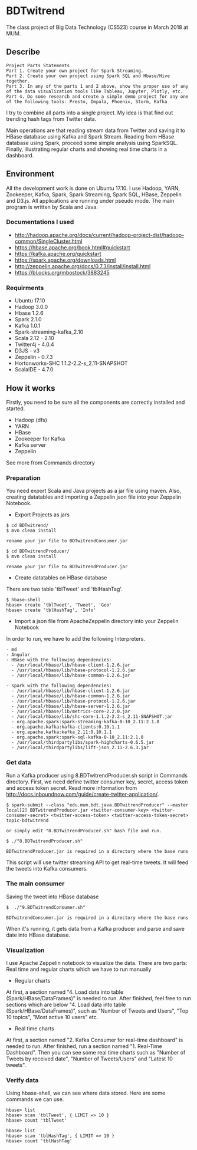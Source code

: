 # BDTwitrend
The class project of Big Data Technology (CS523) course in March 2018 at MUM.

## Describe

```
Project Parts Statements
Part 1. Create your own project for Spark Streaming.
Part 2. Create your own project using Spark SQL and Hbase/Hive together.
Part 3. In any of the parts 1 and 2 above, show the proper use of any of the data visualization tools like Tableau, Jupyter, Plotly, etc.
Part 4. Do some research and create a simple demo project for any one of the following tools: Presto, Impala, Phoenix, Storm, Kafka
```

I try to combine all parts into a single project. My idea is that find out trending hash tags from Twitter data.

Main operations are that reading stream data from Twitter and saving it to HBase database using Kafka and Spark Stream.  Reading from HBase database using Spark, proceed some simple analysis using SparkSQL. Finally, illustrating regular charts and showing real time charts in a dashboard.

## Environment

All the development work is done on Ubuntu 17.10. I use Hadoop, YARN, Zookeeper, Kafka, Spark, Spark Streaming, Spark SQL, HBase, Zeppelin and D3.js. All applications are running under pseudo mode. The main program is written by Scala and Java.

### Documentations I used
- http://hadoop.apache.org/docs/current/hadoop-project-dist/hadoop-common/SingleCluster.html
- https://hbase.apache.org/book.html#quickstart
- https://kafka.apache.org/quickstart
- https://spark.apache.org/downloads.html
- http://zeppelin.apache.org/docs/0.7.3/install/install.html
- https://bl.ocks.org/mbostock/3883245

### Requirments
- Ubuntu 17.10
- Hadoop 3.0.0
- Hbase 1.2.6
- Spark 2.1.0
- Kafka 1.0.1
- Spark-streaming-kafka_2.10
- Scala 2.12 - 2.10
- Twitter4j - 4.0.4
- D3JS - v3
- Zeppelin - 0.7.3
- Hortonworks-SHC 1.1.2-2.2-s_2.11-SNAPSHOT
- ScalaIDE - 4.7.0

## How it works
Firstly, you need to be sure all the components are correctly installed and started.

- Hadoop (dfs)
- YARN
- HBase
- Zookeeper for Kafka
- Kafka server
- Zeppelin

See more from Commands directory

### Preparation
You need export Scala and Java projects as a jar file using maven. Also, creating datatables and importing a Zeppelin json file into your Zeppelin Notebook.

- Export Projects as jars
```
$ cd BDTwitrend/
$ mvn clean install

rename your jar file to BDTwitrendConsumer.jar
```

```
$ cd BDTwitrendProducer/
$ mvn clean install

rename your jar file to BDTwitrendProducer.jar
```

- Create datatables on HBase database

There are two table 'tblTweet' and 'tblHashTag'.

```
$ hbase-shell
hbase> create 'tblTweet', 'Tweet', 'Geo'
hbase> create 'tblHashTag', 'Info'

```


- Import a json file from ApacheZeppelin directory into your Zeppelin Notebook

In order to run, we have to add the following Interpreters.

```
- md
- Angular
- HBase with the following dependencies:
  - /usr/local/hbase/lib/hbase-client-1.2.6.jar 	
  - /usr/local/hbase/lib/hbase-protocol-1.2.6.jar 	
  - /usr/local/hbase/lib/hbase-common-1.2.6.jar

- spark with the following dependencies:
  - /usr/local/hbase/lib/hbase-client-1.2.6.jar 	
  - /usr/local/hbase/lib/hbase-common-1.2.6.jar 	
  - /usr/local/hbase/lib/hbase-protocol-1.2.6.jar 	
  - /usr/local/hbase/lib/hbase-server-1.2.6.jar 	
  - /usr/local/hbase/lib/metrics-core-2.2.0.jar 	
  - /usr/local/hbase/lib/shc-core-1.1.2-2.2-s_2.11-SNAPSHOT.jar 	
  - org.apache.spark:spark-streaming-kafka-0-10_2.11:2.1.0 	
  - org.apache.kafka:kafka-clients:0.10.1.1 	
  - org.apache.kafka:kafka_2.11:0.10.1.1 	
  - org.apache.spark:spark-sql-kafka-0-10_2.11:2.1.0 	
  - /usr/local/thirdpartylibs/spark-highcharts-0.6.5.jar 	
  - /usr/local/thirdpartylibs/lift-json_2.11-2.6.3.jar
```

### Get data

Run a Kafka producer using 8.BDTwitrendProducer.sh script in Commands directory. First, we need define twitter consumer key, secret, access token and access token secret. Read more information from http://docs.inboundnow.com/guide/create-twitter-application/.

```
$ spark-submit --class "edu.mum.bdt.java.BDTwitrendProducer" --master local[2] BDTwitrendProducer.jar <twitter-consumer-key> <twitter-consumer-secret> <twitter-access-token> <twitter-access-token-secret>  topic-bdtwitrend

or simply edit "8.BDTwitrendProducer.sh" bash file and run.

$ ./"8.BDTwitrendProducer.sh"

BDTwitrendProducer.jar is required in a directory where the base runs
```
This script will use twitter streaming API to get real-time tweets. It will feed the tweets into Kafka consumers.


### The main consumer

Saving the tweet into HBase database

```
$  ./"9.BDTwitrendConsumer.sh"

BDTwitrendConsumer.jar is required in a directory where the base runs

```
When it's running, it gets data from a Kafka producer and parse and save date into HBase database.


### Visualization

I use Apache Zeppelin notebook to visualize the data. There are two parts: Real time and regular charts which we have to run manually

- Regular charts

At first, a section named "4. Load data into table (Spark/HBase/DataFrames)" is needed to run. After finished, feel free to run sections which are below "4. Load data into table (Spark/HBase/DataFrames)", such as "Number of Tweets and Users", "Top 10 topics", "Most active 10 users" etc.

- Real time charts

At first, a section named "2. Kafka Consumer for real-time dashboard" is needed to run. After finished, run a section named "1. Real-Time Dashboard". Then you can see some real time charts such as "Number of Tweets by received date", "Number of Tweets/Users" and "Latest 10 tweets".


### Verify data
Using hbase-shell, we can see where data stored. Here are some commands we can use.

```
hbase> list
hbase> scan 'tblTweet', { LIMIT => 10 }
hbase> count 'tblTweet'

```

```
hbase> list
hbase> scan 'tblHashTag', { LIMIT => 10 }
hbase> count 'tblHashTag'

```
